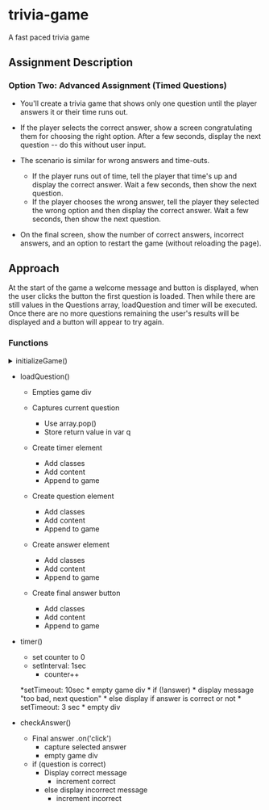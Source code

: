 # trivia-game
A fast paced trivia game 

## Assignment Description

### Option Two: Advanced Assignment (Timed Questions)

* You'll create a trivia game that shows only one question until the player answers it or their time runs out.

* If the player selects the correct answer, show a screen congratulating them for choosing the right option. After a few seconds, display the next question -- do this without user input.

* The scenario is similar for wrong answers and time-outs.

  * If the player runs out of time, tell the player that time's up and display the correct answer. Wait a few seconds, then show the next question.
  * If the player chooses the wrong answer, tell the player they selected the wrong option and then display the correct answer. Wait a few seconds, then show the next question.

* On the final screen, show the number of correct answers, incorrect answers, and an option to restart the game (without reloading the page).

## Approach
At the start of the game a welcome message and button is displayed, when the user clicks the button the first question is loaded. Then while there are still values in the Questions array, loadQuestion and timer will be executed. Once there are no more questions remaining the user's results will be displayed and a button will appear to try again.

### Functions

<details>

<summary>initializeGame()</summary>

    * Displays a welcome message

    * Start Button
        * executes loadQuestion() on click

</details>
    
* loadQuestion()

    * Empties game div

    * Captures current question 
        * Use array.pop() 
        * Store return value in var q

    * Create timer element
        * Add classes
        * Add content
        * Append to game
    
    * Create question element
        * Add classes
        * Add content
        * Append to game

    * Create answer element
        * Add classes
        * Add content
        * Append to game

    * Create final answer button
        * Add classes
        * Add content
        * Append to game
        

* timer()
    * set counter to 0
    * setInterval: 1sec
        * counter++
        
    *setTimeout: 10sec
        * empty game div
        * if (!answer)
            * display message "too bad, next question"
            * else display if answer is correct or not
        * setTimeout: 3 sec
            * empty div

* checkAnswer()
    * Final answer .on('click')
        * capture selected answer
        * empty game div
    * if (question is correct)
        * Display correct message 
            * increment correct
        * else display incorrect message
            * increment incorrect

    


